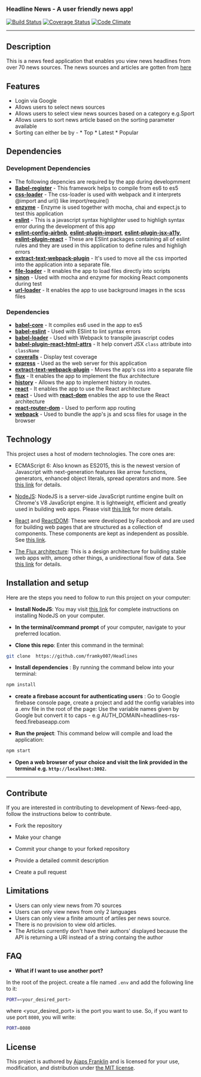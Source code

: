 ### Headline News - A user friendly news app!

[![Build Status](https://travis-ci.org/framky007/Headline-News-Feed.svg?branch=bug/fix-coveralls-badge)](https://travis-ci.org/framky007/Headline-News-Feed) 
[![Coverage Status](https://coveralls.io/repos/github/framky007/Headline-News-Feed/badge.svg?branch=bug/fix-coveralls-badge)](https://coveralls.io/github/framky007/Headline-News-Feed?branch=master)
[![Code Climate](https://codeclimate.com/github/framky007/Headline-News-Feed/badges/gpa.svg)](https://codeclimate.com/github/framky007/Headline-News-Feed) 

----
## Description

This is a news feed application that enables you view news headlines from over 70 news sources.
The news sources and articles are gotten from [here](https://newsapi.org)

## Features 
  *  Login via Google
  *  Allows users to select news sources
  *  Allows users to select view news sources based on a category e.g.Sport
  *  Allows users to sort news article based on the sorting parameter available
  *  Sorting can either be by -
    *  Top
    *  Latest
    *  Popular


## Dependencies

### Development Dependencies
*  The following depencies are required by the app during developmment
  *  **[Babel-register](https://www.npmjs.com/package/babel-register)** - This framework helps to compile from es6 to es5
  *  **[css-loader](https://www.npmjs.com/package/css-loader)** - The  css-loader is used with webpack and it interprets @import and url() like import/require()
  *  **[enzyme](https://www.npmjs.com/package/enzyme)** - Enzyme is used together with mocha, chai and expect.js to test this application
  *  **[eslint](https://www.npmjs.com/package/eslint)** - This is a javascript syntax highlighter used to highligh syntax error during the development of this app
  *  **[eslint-config-airbnb](https://www.npmjs.com/package/eslint-config-airbnb)**, **[eslint-plugin-import](https://www.npmjs.com/package/eslint-plugin-import)**, **[eslint-plugin-jsx-a11y](https://www.npmjs.com/package/eslint-plugin-jsx-a11y)**, **[eslint-plugin-react](https://www.npmjs.com/package/eslint-plugin-react)**  - These are ESlint packages containing all of eslint rules and they are used in this application to define rules and highligh errors
  *  **[extract-text-webpack-plugin](https://www.npmjs.com/package/extract-text-webpack-plugin)** - It's used to move all the css imported into the application into a separate file.
  *  **[file-loader](https://www.npmjs.com/package/file-loader)** - It enables the app to load files directly into scripts
  *  **[sinon](https://www.npmjs.com/package/sinon)** - Used with mocha and enzyme for mocking React components during test
  *  **[url-loader](https://www.npmjs.com/package/url-loader)** - It enables the app to use background images in the scss files

### Dependencies
*  **[babel-core](https://www.npmjs.com/package/babel-core)** - It compiles es6 used in the app to es5
*  **[babel-eslint](https://www.npmjs.com/package/babel-eslint)** - Used with ESlint to lint syntax errors
*  **[babel-loader](https://www.npmjs.com/package/babel-loader)** - Used with Webpack to transpile javascript codes
*  **[babel-plugin-react-html-attrs](https://www.npmjs.com/package/babel-plugin-react-html-attrs)** - It help convert JSX `class` attribute into `className` 
*  **[coveralls](https://www.npmjs.com/package/coveralls)** - Display test coverage
*  **[express](https://www.npmjs.com/package/express)** - Used as the web server for this application
*  **[extract-text-webpack-plugin](https://www.npmjs.com/package/extract-text-webpack-plugin)** - Moves the app's css into a separate file
*  **[flux](https://www.npmjs.com/package/flux)** - It enables the app to implement the flux architecture
*  **[history](https://www.npmjs.com/package/history)** - Allows the app to implement history in routes.
*  **[react](https://www.npmjs.com/package/react)** - It enables the app to use the React architecture
*  **[react](https://www.npmjs.com/package/react)** - Used with **[react-dom](https://www.npmjs.com/package/react-dom)** enables the app to use the React architecture
*  **[react-router-dom](https://www.npmjs.com/package/react-router-dom)** - Used to perform app routing
*  **[webpack](https://www.npmjs.com/package/react-router-dom)** - Used to bundle the app's js and scss files for usage in the browser


## Technology

This project uses a host of modern technologies. The core ones are:

- ECMAScript 6: Also known as ES2015, this is the newest version of Javascript with next-generation features like arrow functions, generators, enhanced object literals, 
spread operators and more. See [this link](https://en.wikipedia.org/wiki/ECMAScript) for details.

- [NodeJS](https://nodejs.org): NodeJS is a server-side JavaScript runtime engine built 
on Chrome's V8 JavaScript engine. It is lightweight, efficient and greatly used in building web apps. Please visit [this link](https://nodejs.org) for more details.

- [React](https://facebook.github.io/react/) and [ReactDOM](https://facebook.github.io/react/docs/react-dom.html): 
These were developed by Facebook and are used for building web pages that are structured as a collection of components. These components are kept as independent as possible. See [this link](https://facebook.github.io/react/).

- [The Flux architecture](https://facebook.github.io/flux/): This is a design architecture for building stable web apps with, among other things, a unidirectional flow of data. See [this link](https://facebook.github.io/flux/) 
for details.


## Installation and setup

Here are the steps you need to follow to run this project on your computer:
- **Install NodeJS**: You may visit [this link](https://nodejs.org/en/download/) for complete 
instructions on installing NodeJS on your computer.

- **In the terminal/command prompt** of your computer, navigate to your preferred location.

- **Clone this repo**: Enter this command in the terminal:

``` bash
git clone  https://github.com/framky007/Headlines
```

- **Install dependencies** : By running the command below into your terminal:

``` bash
npm install
```

- **create a firebase account for authenticating users** : Go to Google firebase console page, create a project and add the config variables into a .env file in the root of the page:
Use the variable names given by Google but convert it to caps - e.g AUTH_DOMAIN=headlines-rss-feed.firebaseapp.com


- **Run the project**: This command below will compile and load the application:

``` bash
npm start
```

- **Open a web browser of your choice and visit the link provided in the terminal e.g. `http://localhost:3002`.**


----
## Contribute

If you are interested in contributing to development of News-feed-app, follow the instructions below to contribute.

- Fork the repository

- Make your change

- Commit your change to your forked repository 

- Provide a detailed commit description 

- Create a pull request

## Limitations

- Users can only view news from 70 sources
- Users can only view news from only 2 languages
- Users can only view a finite amount of artiles per news source.
- There is no provision to view old articles.
- The Articles currently don't have their authors' displayed because the API is returning a URl instead of a string containg the author

## FAQ

- **What if I want to use another port?**

In the root of the project. create a file named `.env` and add the following line to it:

``` bash
PORT=<your_desired_port>
```

where <your\_desired\_port> is the port you want to use. So, if you want to use port `8080`, you will write:

``` bash 
PORT=8080
```

## License
This project is authored by [Ajaps Franklin]() and is licensed 
for your use, modification, and distribution under [the MIT license](https://en.wikipedia.org/wiki/MIT_License).